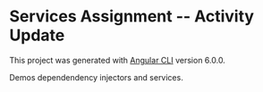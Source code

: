 # Services Assignment -- Activity Update

This project was generated with [Angular CLI](https://github.com/angular/angular-cli) version 6.0.0.

Demos dependendency injectors and services.

